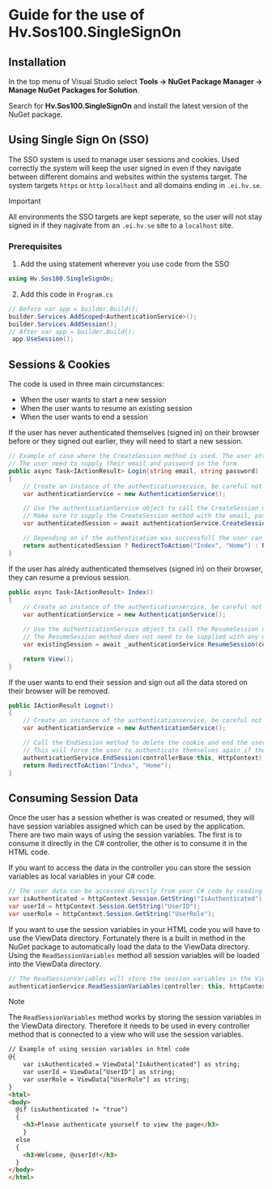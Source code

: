 # Guide for the use of Hv.Sos100.SingleSignOn

## Installation

In the top menu of Visual Studio select **Tools -> NuGet Package Manager -> Manage NuGet Packages for Solution**.

Search for **Hv.Sos100.SingleSignOn** and install the latest version of the NuGet package.

## Using Single Sign On (SSO)

The SSO system is used to manage user sessions and cookies. Used correctly the system will keep the user signed in even if they navigate between different domains and websites within the systems target. The system targets `https` or `http` `localhost` and all domains ending in `.ei.hv.se`.

> [!IMPORTANT]
> All environments the SSO targets are kept seperate, so the user will not stay signed in if they nagivate from an `.ei.hv.se` site to a `localhost` site.

### Prerequisites

1. Add the using statement wherever you use code from the SSO
 
```csharp
using Hv.Sos100.SingleSignOn;
```

2. Add this code in `Program.cs`

```csharp
// Before var app = builder.Build();
builder.Services.AddScoped<AuthenticationService>();
builder.Services.AddSession();
// After var app = builder.Build();
 app.UseSession();
```

## Sessions & Cookies

The code is used in three main circumstances: 
- When the user wants to start a new session
- When the user wants to resume an existing session
- When the user wants to end a session

If the user has never authenticated themselves (signed in) on their browser before or they signed out earlier, they will need to start a new session.

```csharp
// Example of case where the CreateSession method is used. The user attempts to sign in and the html form directs here
// The user need to supply their email and password in the form
public async Task<IActionResult> Login(string email, string password)
{
    // Create an instance of the authenticationservice, be careful not to mix it up with the native .NET AuthenticationService
    var authenticationService = new AuthenticationService();

    // Use the authenticationService object to call the CreateSession method and optionally store the result in a variable
    // Make sure to supply the CreateSession method with the email, password and controllerBase:this, HttpContext
    var authenticatedSession = await authenticationService.CreateSession(email, password, controllerBase:this, HttpContext);

    // Depending on if the authentication was successfull the user can be directed to different pages
    return authenticatedSession ? RedirectToAction("Index", "Home") : RedirectToAction("Privacy", "Home");
}
```

If the user has alredy authenticated themselves (signed in) on their browser, they can resume a previous session.

```csharp
public async Task<IActionResult> Index()
{
    // Create an instance of the authenticationservice, be careful not to mix it up with the native .NET AuthenticationService
    var authenticationService = new AuthenticationService();

    // Use the authenticationService object to call the ResumeSession method and optionally store the result in a variable
    // The ResumeSession method does not need to be supplied with any user information as it checks the browser cookies for a valid token
    var existingSession = await _authenticationService.ResumeSession(controllerBase:this, HttpContext);

    return View();
}
```

If the user wants to end their session and sign out all the data stored on their browser will be removed.

```csharp
public IActionResult Logout()
{
    // Create an instance of the authenticationservice, be careful not to mix it up with the native .NET AuthenticationService
    var authenticationService = new AuthenticationService();

    // Call the EndSession method to delete the cookie and end the user´s session
    // This will force the user to authenticate themselves again if they want to have access
    authenticationService.EndSession(controllerBase:this, HttpContext);
    return RedirectToAction("Index", "Home");
}
```

## Consuming Session Data

Once the user has a session whether is was created or resumed, they will have session variables assigned which can be used by the application. There are two main ways of using the session variables. The first is to consume it directly in the C# controller, the other is to consume it in the HTML code.

If you want to access the data in the controller you can store the session variables as local variables in your C# code.

```csharp
// The user data can be accessed directly from your C# code by reading it from the session variables, this can only be done in the controller
var isAuthenticated = httpContext.Session.GetString("IsAuthenticated");
var userId = httpContext.Session.GetString("UserID");
var userRole = httpContext.Session.GetString("UserRole");
```

If you want to use the session variables in your HTML code you will have to use the ViewData directory. Fortunately there is a built in method in the NuGet package to automatically load the data to the ViewData directory. Using the `ReadSessionVariables` method all session variables will be loaded into the ViewData directory.

```csharp
// The ReadSessionVariables will store the session variables in the ViewData directory, they can then be used in the HTML code
authenticationService.ReadSessionVariables(controller: this, httpContext: HttpContext);
```

> [!NOTE]
> The `ReadSessionVariables` method works by storing the session variables in the ViewData directory. Therefore it needs to be used in every controller method that is connected to a view who will use the session variables. 

```html
// Example of using session variables in html code
@{
    var isAuthenticated = ViewData["IsAuthenticated"] as string;
    var userId = ViewData["UserID"] as string;
    var userRole = ViewData["UserRole"] as string;
}
<html>
<body>
  @if (isAuthenticated != "true")
  {
    <h3>Please authenticate yourself to view the page</h3>
    }
  else
  {
    <h3>Welcome, @userId!</h3>
  }
</body>
</html>
```
